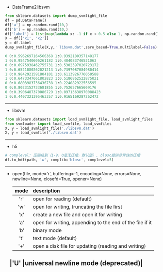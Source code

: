 
- DataFrame2libsvm
```python
from sklearn.datasets import dump_svmlight_file
df = pd.DataFrame()
df['a'] = np.random.rand(10,)
df['b'] = np.random.rand(10,)
df['label'] = list(map(lambda x: -1 if x < 0.5 else 1, np.random.rand(10,)))
X = df[['x1', 'x2']]
y = df.label
dump_svmlight_file(X,y,' libsvm.dat',zero_based=True,multilabel=False)

0 0:0.5962697164566368 1:0.9392180357148177
1 0:0.9547540606261182 1:0.484083746521063
0 0:0.6975938462755731 1:0.5302397020723172
1 0:0.6521080262021213 1:0.7397087084980414
1 0:0.9842921591804101 1:0.6113926776050588
1 0:0.6473347661802823 1:0.5186862522875021
0 0:0.6803983736436738 1:0.224082922556595
0 0:0.8023152733681855 1:0.752657665609176
0 0:0.3906487370086729 1:0.09713638970088423
1 0:0.4407321395463357 1:0.9165169287262472
```

---
- libsvm
```python
from sklearn.datasets import load_svmlight_file, load_svmlight_files
from svmloader import load_svmfile, load_svmfiles
X, y = load_svmlight_file('./libsvm.dat')
X, y = load_svmfile('./libsvm.dat')
```
---
- h5
```python
# complevel: 压缩级别（1-9，0是无压缩，默认值）, blosc提供非常快的压缩
df.to_hdf(path, 'w', complib='blosc', complevel=5)
```
---
- open(file, mode='r', buffering=-1, encoding=None, errors=None, newline=None, closefd=True, opener=None)

    |mode|description|
    |:--:|:--|
    |'r' |open for reading (default)|
    |'w' |open for writing, truncating the file first|
    |'x' |create a new file and open it for writing|
    |'a' |open for writing, appending to the end of the file if it|     exists
    |'b' |binary mode|
    |'t' |text mode (default)|
    |'+' |open a disk file for updating (reading and writing)|
    |'U' |universal newline mode (deprecated)|
---
